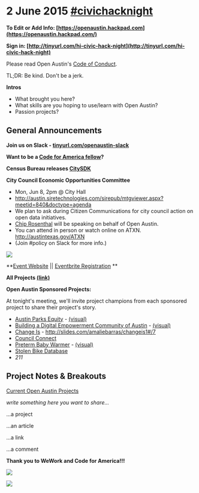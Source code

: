 # 2 June 2015 [#civichacknight](/ep/search/search?q=%23civichacknight)

**To Edit or Add Info: **[](https://openaustin.hackpad.com)**[https://openaustin.hackpad.com](https://openaustin.hackpad.com/)**

**Sign in: **[](http://tinyurl.com/hi-civic-hack-night)**[http://tinyurl.com/hi-civic-hack-night](http://tinyurl.com/hi-civic-hack-night)**

Please read Open Austin's [Code of Conduct](http://www.open-austin.org/about/code-of-conduct). 

TL;DR: Be kind. Don't be a jerk.

**Intros**

*   What brought you here?
*   What skills are you hoping to use/learn with Open Austin?
*   Passion projects?

## General Announcements

**Join us on Slack - [tinyurl.com/openaustin-slack](http://tinyurl.com/openaustin-slack)**

**Want to be a <u>[Code for America fellow](http://opencityapps.us7.list-manage1.com/track/click?u=0a8859c0fd97102b520ea5289&id=d7e12a9147&e=08a05ab496)</u>?**

**Census Bureau releases [CitySDK](http://uscensusbureau.github.io/citysdk/)**

**City Council Economic Opportunities Committee**

*   Mon, Jun 8, 2pm @ City Hall
*   [](http://austin.siretechnologies.com/sirepub/mtgviewer.aspx?meetid=840&doctype=agenda)http://austin.siretechnologies.com/sirepub/mtgviewer.aspx?meetid=840&doctype=agenda
*   We plan to ask during Citizen Communications for city council action on open data initiatives.
*   [Chip Rosenthal](/ep/profile/pFoQx3n2ezk) will be speaking on behalf of Open Austin.
*   You can attend in person or watch online on ATXN. [](http://austintexas.gov/ATXN)http://austintexas.gov/ATXN
*   (Join #policy on Slack for more info.)

![](http://stedwardsoit.wpengine.com/wp-content/uploads/2014/01/Hack2014LogoLong-03.png)

**[Event Website](http://atxhackforchange.org/) || [Eventbrite Registration](https://www.eventbrite.com/e/atx-hack-for-change-2015-tickets-16675343401) **

**All Projects [(link)](https://austin.brightidea.com/ct/ct_list.bix?c=B0642F27-1012-465D-982F-BC7BD72A3360#grid_random-list)**

**Open Austin Sponsored Projects:**

At tonight's meeting, we'll invite project champions from each sponsored project to share their project's story.

*   [Austin Parks Equity](https://austin.brightidea.com/ATXHack4Change2015/D197) - [(visual)](http://d.pr/i/1bXjb)
*   [Building a Digital Empowerment Community of Austin](https://austin.brightidea.com/ATXHack4Change2015/D183) - [(visual)](https://drive.google.com/a/academicworks.com/file/d/0ByFoVx-I4pGRbU5aSUw5Q0UzS28/view)
*   [Change Is](https://austin.brightidea.com/ATXHack4Change2015/D198) - [](http://slides.com/amaliebarras/changeis1#/7)http://slides.com/amaliebarras/changeis1#/7
*   [Council Connect](https://austin.brightidea.com/ATXHack4Change2015/D198)
*   [Preterm Baby Warmer](https://austin.brightidea.com/ATXHack4Change2015/D191) - [(visual)](http://d.pr/i/1lq2M)
*   [Stolen Bike Database](https://austin.brightidea.com/ATXHack4Change2015/D200)
*   _211_

## Project Notes & Breakouts

[Current Open Austin Projects](https://openaustin.hackpad.com/Current-Open-Austin-Projects-azhfcrGxtmp)

_write something here you want to share..._

...a project

...an article

...a link

...a comment

**Thank you to WeWork and Code for America!!!**

![](https://hackpad-attachments.s3.amazonaws.com/openaustin.hackpad.com_lwuphEWkSVQ_p.362923_1433217674504_undefined)

![](http://upload.wikimedia.org/wikipedia/commons/6/6b/Codeforamerica_logo.png)